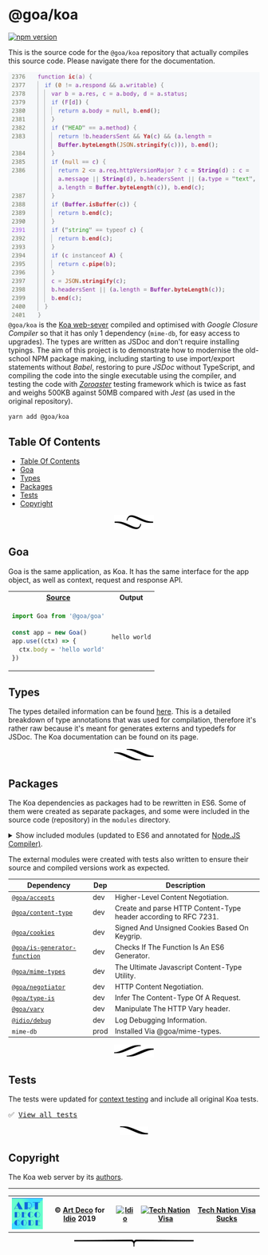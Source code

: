 # @goa/koa

[![npm version](https://badge.fury.io/js/%40goa%2Fgoa.svg)](https://npmjs.org/package/@goa/goa)

This is the source code for the `@goa/koa` repository that actually compiles this source code. Please navigate there for the documentation.

<img src="doc/ic.png" alt="Compiled Source Code In 2400 lines." align="right">

`@goa/koa` is the [Koa web-sever](https://koajs.com) compiled and optimised with _Google Closure Compiler_ so that it has only 1 dependency (`mime-db`, for easy access to upgrades). The types are written as JSDoc and don't require installing typings. The aim of this project is to demonstrate how to modernise the old-school NPM package making, including starting to use import/export statements without _Babel_, restoring to pure _JSDoc_ without TypeScript, and compiling the code into the single executable using the compiler, and testing the code with [_Zoroaster_](https://contexttesting.com) testing framework which is twice as fast and weighs 500KB against 50MB compared with _Jest_ (as used in the original repository).


```sh
yarn add @goa/koa
```

## Table Of Contents

- [Table Of Contents](#table-of-contents)
- [Goa](#goa)
- [Types](#types)
- [Packages](#packages)
- [Tests](#tests)
- [Copyright](#copyright)

<p align="center"><a href="#table-of-contents"><img src="/.documentary/section-breaks/0.svg?sanitize=true"></a></p>

## Goa

Goa is the same application, as Koa. It has the same interface for the app object, as well as context, request and response API.

<table>
<tr><th><a href="example/index.js">Source</th><th>Output</th></tr>
<tr><td>

```js
import Goa from '@goa/goa'

const app = new Goa()
app.use((ctx) => {
  ctx.body = 'hello world'
})
```
</td>
<td>

```
hello world
```
</td></tr>
</table>

## Types

The types detailed information can be found [here](doc/TYPES.md). This is a detailed breakdown of type annotations that was used for compilation, therefore it's rather raw because it's meant for generates externs and typedefs for JSDoc. The Koa documentation can be found on its page.

<p align="center"><a href="#table-of-contents"><img src="/.documentary/section-breaks/1.svg?sanitize=true"></a></p>

## Packages

The Koa dependencies as packages had to be rewritten in ES6. Some of them were created as separate packages, and some were included in the source code (repository) in the `modules` directory.

<details>
<summary>Show included modules (updated to ES6 and annotated for <a href="https://compiler.page">Node.JS Compiler)</a>.
</summary>

|      Dependency       |  Type  |
| --------------------- | ------ |
| `cache-content-type` | module |
| `content-disposition` | module |
| `delegates` | module |
| `ee-first` | module |
| `error-inject` | module |
| `escape-html` | module |
| `fresh` | module |
| `http-assert` | module |
| `http-errors` | module |
| `koa-compose` | module |
| `koa-is-json` | module |
| `on-finished` | module |
| `only` | module |
| `parseurl` | module |
| `statuses` | module |
</details>

The external modules were created with tests also written to ensure their source and compiled versions work as expected.

|                                        Dependency                                        | Dep  |                           Description                            |
| ---------------------------------------------------------------------------------------- | ---- | ---------------------------------------------------------------- |
| [`@goa/accepts`](https://www.npmjs.com/package/@goa/accepts)    | dev  | Higher-Level Content Negotiation.                                |
| [`@goa/content-type`](https://www.npmjs.com/package/@goa/content-type) | dev  | Create and parse HTTP Content-Type header according to RFC 7231. |
| [`@goa/cookies`](https://www.npmjs.com/package/@goa/cookies)    | dev  | Signed And Unsigned Cookies Based On Keygrip.                    |
| [`@goa/is-generator-function`](https://www.npmjs.com/package/@goa/is-generator-function) | dev  | Checks If The Function Is An ES6 Generator.                      |
| [`@goa/mime-types`](https://www.npmjs.com/package/@goa/mime-types) | dev  | The Ultimate Javascript Content-Type Utility.                    |
| [`@goa/negotiator`](https://www.npmjs.com/package/@goa/negotiator) | dev  | HTTP Content Negotiation.                                        |
| [`@goa/type-is`](https://www.npmjs.com/package/@goa/type-is)    | dev  | Infer The Content-Type Of A Request.                             |
| [`@goa/vary`](https://www.npmjs.com/package/@goa/vary)       | dev  | Manipulate The HTTP Vary header.                                 |
| [`@idio/debug`](https://www.npmjs.com/package/@idio/debug)     | dev  | Log Debugging Information.                                       |
| `mime-db`                                                  | prod | Installed Via @goa/mime-types.                                   |

<p align="center"><a href="#table-of-contents"><img src="/.documentary/section-breaks/2.svg?sanitize=true"></a></p>

## Tests

The tests were updated for [context testing](https://contexttesting.com) and include all original Koa tests.

<kbd>✅ [View all tests](/doc/TESTS.md)</kbd>

<p align="center"><a href="#table-of-contents"><img src="/.documentary/section-breaks/3.svg?sanitize=true"></a></p>

## Copyright

The Koa web server by its [authors](https://github.com/koajs/koa).

---

<table>
  <tr>
    <th>
      <a href="https://artd.eco">
        <img src="https://raw.githubusercontent.com/wrote/wrote/master/images/artdeco.png" alt="Art Deco">
      </a>
    </th>
    <th>© <a href="https://artd.eco">Art Deco</a> for <a href="https://idio.cc">Idio</a> 2019</th>
    <th>
      <a href="https://idio.cc">
        <img src="https://avatars3.githubusercontent.com/u/40834161?s=100" width="100" alt="Idio">
      </a>
    </th>
    <th>
      <a href="https://www.technation.sucks" title="Tech Nation Visa">
        <img src="https://raw.githubusercontent.com/artdecoweb/www.technation.sucks/master/anim.gif"
          alt="Tech Nation Visa">
      </a>
    </th>
    <th><a href="https://www.technation.sucks">Tech Nation Visa Sucks</a></th>
  </tr>
</table>

<p align="center"><a href="#table-of-contents"><img src="/.documentary/section-breaks/-1.svg?sanitize=true"></a></p>